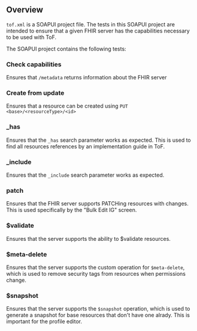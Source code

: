 ## Overview

`tof.xml` is a SOAPUI project file. The tests in this SOAPUI project are intended to ensure that a given FHIR server has the capabilities necessary to be used with ToF.

The SOAPUI project contains the following tests:

### Check capabilities

Ensures that `/metadata` returns information about the FHIR server 

### Create from update

Ensures that a resource can be created using `PUT <base>/<resourceType>/<id>`

### _has

Ensures that the `_has` search parameter works as expected. This is used to find all resources references by an implementation guide in ToF.

### _include

Ensures that the `_include` search parameter works as expected.

### patch

Ensures that the FHIR server supports PATCHing resources with changes. This is used specifically by the "Bulk Edit IG" screen.

### $validate

Ensures that the server supports the ability to $validate resources.

### $meta-delete

Ensures that the server supports the custom operation for `$meta-delete`, which is used to remove security tags from resources when permissions change.

### $snapshot

Ensures that the server supports the `$snapshot` operation, which is used to generate a snapshot for base resources that don't have one alrady. This is important for the profile editor.